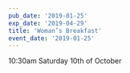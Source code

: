 ```yaml
---
pub_date: '2019-01-25'
exp_date: '2019-04-29'
title: 'Woman’s Breakfast'
event_date: '2019-01-25'
---
```


10:30am Saturday 10th of October
